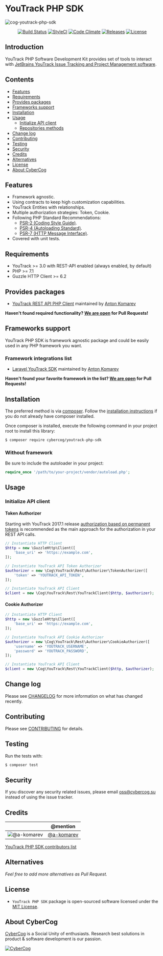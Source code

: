 # YouTrack PHP SDK

![cog-youtrack-php-sdk](https://cloud.githubusercontent.com/assets/1849174/26231643/46fa08ba-3c59-11e7-81d6-8962c1fe90a5.png)

<p align="center">
<a href="https://travis-ci.org/cybercog/youtrack-php-sdk"><img src="https://img.shields.io/travis/cybercog/youtrack-php-sdk/master.svg?style=flat-square" alt="Build Status"></a>
<a href="https://styleci.io/repos/91754157"><img src="https://styleci.io/repos/91754157/shield" alt="StyleCI"></a>
<a href="https://codeclimate.com/github/cybercog/youtrack-php-sdk"><img src="https://img.shields.io/codeclimate/github/cybercog/youtrack-php-sdk.svg?style=flat-square" alt="Code Climate"></a>
<a href="https://github.com/cybercog/youtrack-php-sdk/releases"><img src="https://img.shields.io/github/release/cybercog/youtrack-php-sdk.svg?style=flat-square" alt="Releases"></a>
<a href="https://github.com/cybercog/youtrack-php-sdk/blob/master/LICENSE"><img src="https://img.shields.io/github/license/cybercog/youtrack-php-sdk.svg?style=flat-square" alt="License"></a>
</p>

## Introduction

YouTrack PHP Software Development Kit provides set of tools to interact with [JetBrains YouTrack Issue Tracking and Project Management software](https://www.jetbrains.com/youtrack/).

## Contents

- [Features](#features)
- [Requirements](#requirements)
- [Provides packages](#provides-packages)
- [Frameworks support](#frameworks-support)
- [Installation](#installation)
- [Usage](#usage)
    - [Initialize API client](#initialize-api-client)
    - [Repositories methods](#repositories-methods)
- [Change log](#change-log)
- [Contributing](#contributing)
- [Testing](#testing)
- [Security](#security)
- [Credits](#credits)
- [Alternatives](#alternatives)
- [License](#license)
- [About CyberCog](#about-cybercog)

## Features

- Framework agnostic.
- Using contracts to keep high customization capabilities.
- YouTrack Entities with relationships.
- Multiple authorization strategies: Token, Cookie.
- Following PHP Standard Recommendations:
  - [PSR-2 (Coding Style Guide)](http://www.php-fig.org/psr/psr-2/).
  - [PSR-4 (Autoloading Standard)](http://www.php-fig.org/psr/psr-4/).
  - [PSR-7 (HTTP Message Interface)](http://www.php-fig.org/psr/psr-7/).
- Covered with unit tests.

## Requirements

- YouTrack >= 3.0 with REST-API enabled (always enabled, by default)
- PHP >= 7.1
- Guzzle HTTP Client >= 6.2

## Provides packages

- [YouTrack REST API PHP Client](https://github.com/cybercog/youtrack-rest-php#readme) maintained by [Anton Komarev](https://github.com/a-komarev)

**Haven't found required functionality? [We are open](CONTRIBUTING.md) for Pull Requests!**

## Frameworks support

YouTrack PHP SDK is framework agnostic package and could be easily used in any PHP framework you want.

### Framework integrations list

- [Laravel YouTrack SDK](https://github.com/cybercog/laravel-youtrack-sdk#readme) maintained by [Anton Komarev](https://github.com/a-komarev)

**Haven't found your favorite framework in the list? [We are open](CONTRIBUTING.md) for Pull Requests!**

## Installation

The preferred method is via [composer](https://getcomposer.org). Follow the
[installation instructions](https://getcomposer.org/doc/00-intro.md) if you do not already have
composer installed.

Once composer is installed, execute the following command in your project root to install this library:

```sh
$ composer require cybercog/youtrack-php-sdk
```

### Without framework

Be sure to include the autoloader in your project:

```php
require_once '/path/to/your-project/vendor/autoload.php';
```

## Usage

### Initialize API client

#### Token Authorizer

Starting with YouTrack 2017.1 release [authorization based on permanent tokens](https://www.jetbrains.com/help/youtrack/standalone/2017.2/Manage-Permanent-Token.html) is recommended as the main approach for the authorization in your REST API calls. 

```php
// Instantiate HTTP Client
$http = new \GuzzleHttp\Client([
    'base_uri' => 'https://example.com',
]);

// Instantiate YouTrack API Token Authorizer
$authorizer = new \Cog\YouTrack\Rest\Authorizer\TokenAuthorizer([
    'token' => 'YOUTRACK_API_TOKEN',
]);

// Instantiate YouTrack API Client
$client = new \Cog\YouTrack\Rest\YouTrackClient($http, $authorizer);
```

#### Cookie Authorizer

```php
// Instantiate HTTP Client
$http = new \GuzzleHttp\Client([
    'base_uri' => 'https://example.com',
]);

// Instantiate YouTrack API Cookie Authorizer
$authorizer = new \Cog\YouTrack\Rest\Authorizer\CookieAuthorizer([
    'username' => 'YOUTRACK_USERNAME',
    'password' => 'YOUTRACK_PASSWORD',
]);

// Instantiate YouTrack API Client
$client = new \Cog\YouTrack\Rest\YouTrackClient($http, $authorizer);
```

## Change log

Please see [CHANGELOG](CHANGELOG.md) for more information on what has changed recently.

## Contributing

Please see [CONTRIBUTING](CONTRIBUTING.md) for details.

## Testing

Run the tests with:

```sh
$ composer test
```

## Security

If you discover any security related issues, please email oss@cybercog.su instead of using the issue tracker.

## Credits

|  | @mention |
|---|---|
| ![@a-komarev](https://avatars2.githubusercontent.com/u/1849174?s=64) | [@a-komarev](https://github.com/a-komarev) |

[YouTrack PHP SDK contributors list](../../contributors)

## Alternatives

*Feel free to add more alternatives as Pull Request.*

## License

- `YouTrack PHP SDK` package is open-sourced software licensed under the [MIT License](LICENSE).

## About CyberCog

[CyberCog](http://www.cybercog.ru) is a Social Unity of enthusiasts. Research best solutions in product & software development is our passion.

<a href="http://cybercog.ru"><img src="https://cloud.githubusercontent.com/assets/1849174/18418932/e9edb390-7860-11e6-8a43-aa3fad524664.png" alt="CyberCog"></a>